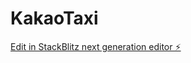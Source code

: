 # KakaoTaxi

[Edit in StackBlitz next generation editor ⚡️](https://stackblitz.com/~/github.com/dev-minsang9850/KakaoTaxi)